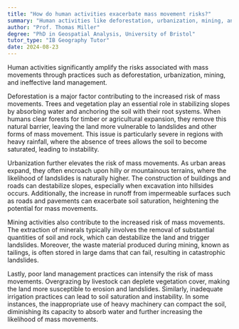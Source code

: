 ```yaml
---
title: "How do human activities exacerbate mass movement risks?"
summary: "Human activities like deforestation, urbanization, mining, and poor land management increase the risks of mass movements, highlighting the need for sustainable practices to mitigate these hazards."
author: "Prof. Thomas Miller"
degree: "PhD in Geospatial Analysis, University of Bristol"
tutor_type: "IB Geography Tutor"
date: 2024-08-23
---
```


Human activities significantly amplify the risks associated with mass movements through practices such as deforestation, urbanization, mining, and ineffective land management.

Deforestation is a major factor contributing to the increased risk of mass movements. Trees and vegetation play an essential role in stabilizing slopes by absorbing water and anchoring the soil with their root systems. When humans clear forests for timber or agricultural expansion, they remove this natural barrier, leaving the land more vulnerable to landslides and other forms of mass movement. This issue is particularly severe in regions with heavy rainfall, where the absence of trees allows the soil to become saturated, leading to instability.

Urbanization further elevates the risk of mass movements. As urban areas expand, they often encroach upon hilly or mountainous terrains, where the likelihood of landslides is naturally higher. The construction of buildings and roads can destabilize slopes, especially when excavation into hillsides occurs. Additionally, the increase in runoff from impermeable surfaces such as roads and pavements can exacerbate soil saturation, heightening the potential for mass movements.

Mining activities also contribute to the increased risk of mass movements. The extraction of minerals typically involves the removal of substantial quantities of soil and rock, which can destabilize the land and trigger landslides. Moreover, the waste material produced during mining, known as tailings, is often stored in large dams that can fail, resulting in catastrophic landslides.

Lastly, poor land management practices can intensify the risk of mass movements. Overgrazing by livestock can deplete vegetation cover, making the land more susceptible to erosion and landslides. Similarly, inadequate irrigation practices can lead to soil saturation and instability. In some instances, the inappropriate use of heavy machinery can compact the soil, diminishing its capacity to absorb water and further increasing the likelihood of mass movements.
    